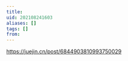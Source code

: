 ```yaml
---
title: 
uid: 202108241603
aliases: []
tags: []
from: 
---
```

https://juejin.cn/post/6844903810993750029